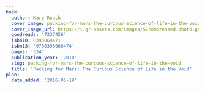 ```yaml
---
book:
  author: Mary Roach
  cover_image: packing-for-mars-the-curious-science-of-life-in-the-void.jpg
  cover_image_url: https://i.gr-assets.com/images/S/compressed.photo.goodreads.com/books/1290480157l/7237456._SX98_.jpg
  goodreads: '7237456'
  isbn10: 0393068471
  isbn13: '9780393068474'
  pages: '334'
  publication_year: '2010'
  slug: packing-for-mars-the-curious-science-of-life-in-the-void
  title: 'Packing for Mars: The Curious Science of Life in the Void'
plan:
  date_added: '2016-05-19'
---
```

